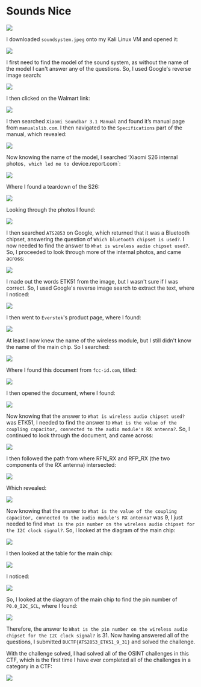 # Sounds Nice

![](../images/sounds-nice-part-1.png)

I downloaded `soundsystem.jpeg` onto my Kali Linux VM and opened it:

![](../images/sounds-nice-part-2.png)

I first need to find the model of the sound system, as without the name of the model I can't answer any of the questions. So, I used Google's reverse image search:

![](../images/sounds-nice-part-3.png)

I then clicked on the Walmart link:

![](../images/sounds-nice-part-4.png)

I then searched `Xiaomi Soundbar 3.1 Manual` and found it’s manual page from `manualslib.com`. I then navigated to the `Specifications` part of the manual, which revealed:

![](../images/sounds-nice-part-5.png)

Now knowing the name of the model, I searched ‘Xiaomi S26 internal photos`, which led me to `device.report.com`:

![](../images/sounds-nice-part-6.png)

Where I found a teardown of the S26:

![](../images/sounds-nice-part-7.png)

Looking through the photos I found:

![](../images/sounds-nice-part-8.png)

I then searched `ATS2853` on Google, which returned that it was a Bluetooth chipset, answering the question of `Which bluetooth chipset is used?`. I now needed to find the answer to `What is wireless audio chipset used?`. So, I proceeded to look through more of the internal photos, and came across:

![](../images/sounds-nice-part-9.png)

I made out the words ETK51 from the image, but I wasn't sure if I was correct. So, I used Google's reverse image search to extract the text, where I noticed:

![](../images/sounds-nice-part-10.png)

I then went to `Everstek`'s product page, where I found:

![](../images/sounds-nice-part-11.png)

At least I now knew the name of the wireless module, but I still didn't know the name of the main chip. So I searched:

![](../images/sounds-nice-part-12.png)

Where I found this document from `fcc-id.com`, titled:

![](../images/sounds-nice-part-13.png)

I then opened the document, where I found:

![](../images/sounds-nice-part-15.png)

Now knowing that the answer to `What is wireless audio chipset used?` was ETK51, I needed to find the answer to `What is the value of the coupling capacitor, connected to the audio module's RX antenna?`. So, I continued to look through the document, and came across:

 ![](../images/sounds-nice-part-16.png)

 I then followed the path from where RFN_RX and RFP_RX (the two components of the RX antenna) intersected:

 ![](../images/sounds-nice-part-17.png)

 Which revealed:

 ![](../images/sounds-nice-part-18.png)

Now knowing that the answer to `What is the value of the coupling capacitor, connected to the audio module's RX antenna?` was 9, I just needed to find `What is the pin number on the wireless audio chipset for the I2C clock signal?`. So, I looked at the diagram of the main chip:

![](../images/sounds-nice-part-19.png)

I then looked at the table for the main chip:

![](../images/sounds-nice-part-20.png)

I noticed:

![](../images/sounds-nice-part-21.png)

So, I looked at the diagram of the main chip to find the pin number of `P0.0_I2C_SCL`, where I found:

![](../images/sounds-nice-part-22.png)

Therefore, the answer to `What is the pin number on the wireless audio chipset for the I2C clock signal?` is 31. Now having answered all of the questions, I submitted `DUCTF{ATS2853_ETK51_9_31}` and solved the challenge.

With the challenge solved, I had solved all of the OSINT challenges in this CTF, which is the first time I have ever completed all of the challenges in a category in a CTF:

![](../images/sounds-nice-part-23.png)
 



